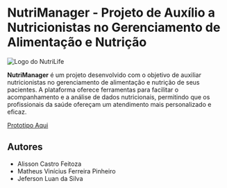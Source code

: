 # NutriManager - Projeto de Auxílio a Nutricionistas no Gerenciamento de Alimentação e Nutrição

![Logo do NutriLife](https://github.com/AlissonCastroFeitoza/NutriLife/assets/65246464/f511363e-e59b-4465-af86-30a90ed7795f)

**NutriManager** é um projeto desenvolvido com o objetivo de auxiliar nutricionistas no gerenciamento de alimentação e nutrição de seus pacientes. A plataforma oferece ferramentas para facilitar o acompanhamento e a análise de dados nutricionais, permitindo que os profissionais da saúde ofereçam um atendimento mais personalizado e eficaz.

<a href="https://www.figma.com/proto/dPJY7PgqMOcHeKtepwxy21/Nutrimanager?node-id=8-1818&mode=design&t=avy6Wg0NebVRfgJ1-1">Prototipo Aqui</a>

## Autores

- Alisson Castro Feitoza
- Matheus Vinícius Ferreira Pinheiro
- Jeferson Luan da Silva


